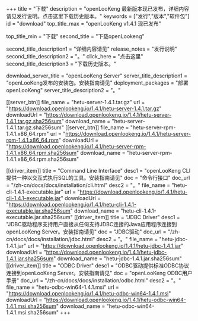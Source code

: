 +++
title = "下载"
description = "openLooKeng 最新版本现已发布，详细内容请见发行说明。点击这里下载历史版本。"
keywords = ["发行","版本","软件包"]
id = "download"
top_title_max = "openLooKeng v1.4.1 现已发布"

top_title_min = "下载"
second_title = "下载openLookeng"

second_title_description1 = "详细内容请见"
release_notes = "发行说明"
second_title_description2 = "。"
click_here = "点击这里"
second_title_description3 = "下载历史版本。"

download_server_title = "openLooKeng Server"
server_title_description1 = "openLooKeng发布的安装包。安装指南请见"
deployment_packages = "部署openLooKeng"
server_title_description2 = "。"

[[server_btn]]
    file_name = "hetu-server-1.4.1.tar.gz"
    url = "https://download.openlookeng.io/1.4.1/hetu-server-1.4.1.tar.gz"
    downloadUrl = "https://download.openlookeng.io/1.4.1/hetu-server-1.4.1.tar.gz.sha256sum"
    download_name = "hetu-server-1.4.1.tar.gz.sha256sum"
[[server_btn]]
    file_name = "hetu-server-rpm-1.4.1.x86_64.rpm"
    url = "https://download.openlookeng.io/1.4.1/hetu-server-rpm-1.4.1.x86_64.rpm"
    downloadUrl = "https://download.openlookeng.io/1.4.1/hetu-server-rpm-1.4.1.x86_64.rpm.sha256sum"
    download_name = "hetu-server-rpm-1.4.1.x86_64.rpm.sha256sum"

[[driver_item]]
    title = "Command Line Interface"
    desc1 = "openLooKeng CLI 提供一种以交互式执行SQL的工具。安装指南请见"
    doc = "命令行接口"
    doc_url = "/zh-cn/docs/docs/installation/cli.html"
    desc2 = "。"
    file_name = "hetu-cli-1.4.1-executable.jar"
    url = "https://download.openlookeng.io/1.4.1/hetu-cli-1.4.1-executable.jar"
    downloadUrl = "https://download.openlookeng.io/1.4.1/hetu-cli-1.4.1-executable.jar.sha256sum"
    download_name = "hetu-cli-1.4.1-executable.jar.sha256sum"
[[driver_item]]
    title = "JDBC Driver"
    desc1 = "JDBC驱动程序支持用户直接从任何支持JDBC连接的Java应用程序连接到openLooKeng Server。安装指南请见"
    doc = "JDBC驱动"
    doc_url = "/zh-cn/docs/docs/installation/jdbc.html"
    desc2 = "。"
    file_name = "hetu-jdbc-1.4.1.jar"
    url = "https://download.openlookeng.io/1.4.1/hetu-jdbc-1.4.1.jar"
    downloadUrl = "https://download.openlookeng.io/1.4.1/hetu-jdbc-1.4.1.jar.sha256sum"
    download_name = "hetu-jdbc-1.4.1.jar.sha256sum"
[[driver_item]]
    title = "ODBC Driver"
    desc1 = "ODBC驱动提供标准ODBC协议连接到openLooKeng Server。安装指南请见"
    doc = "openLooKeng ODBC用户手册"
    doc_url = "/zh-cn/docs/docs/installation/odbc.html"
    desc2 = "。"
    file_name = "hetu-odbc-win64-1.4.1.msi"
    url = "https://download.openlookeng.io/1.4.1/hetu-odbc-win64-1.4.1.msi"
    downloadUrl = "https://download.openlookeng.io/1.4.1/hetu-odbc-win64-1.4.1.msi.sha256sum"
    download_name = "hetu-odbc-win64-1.4.1.msi.sha256sum"
+++
